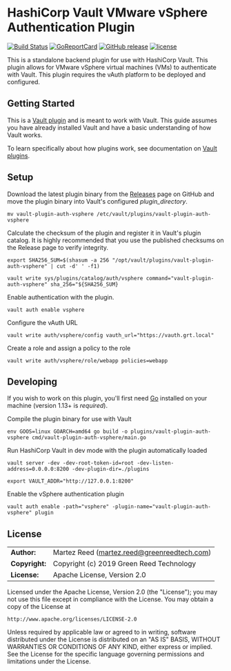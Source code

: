 HashiCorp Vault VMware vSphere Authentication Plugin
=======

[![Build Status](https://img.shields.io/travis/USFSEdiem/vault-plugin-auth-vsphere/master.svg)][travis]
[![GoReportCard][report-badge]][report]
[![GitHub release](https://img.shields.io/github/release/USFSEdiem/vault-plugin-auth-vsphere.svg)](https://github.com/USFSEdiem/vault-plugin-auth-vsphere/releases/)
[![license](https://img.shields.io/github/license/martezr/vault-plugin-auth-vsphere.svg)](https://github.com/martezr/vault-plugin-auth-vsphere/blob/master/LICENSE)

[travis]: https://travis-ci.org/USFSEdiem/vault-plugin-auth-vsphere

[report-badge]: https://goreportcard.com/badge/github.com/USFSEdiem/vault-plugin-auth-vsphere
[report]: https://goreportcard.com/report/github.com/USFSEdiem/vault-plugin-auth-vsphere

This is a standalone backend plugin for use with HashiCorp Vault. This plugin allows for VMware vSphere virtual machines (VMs) to authenticate with Vault. This plugin requires the vAuth platform to be deployed and configured.

## Getting Started

This is a [Vault plugin](https://www.vaultproject.io/docs/internals/plugins.html) and is meant to work with Vault. This guide assumes you have already installed Vault and have a basic understanding of how Vault works.

To learn specifically about how plugins work, see documentation on [Vault plugins](https://www.vaultproject.io/docs/internals/plugins.html).

## Setup

Download the latest plugin binary from the [Releases](https://github.com/martezr/vault-plugin-auth-vsphere/releases) page on GitHub and move the plugin binary into Vault's configured *plugin_directory*.

```
mv vault-plugin-auth-vsphere /etc/vault/plugins/vault-plugin-auth-vsphere
```

Calculate the checksum of the plugin and register it in Vault's plugin catalog. It is highly recommended that you use the published checksums on the Release page to verify integrity.

```
export SHA256_SUM=$(shasum -a 256 "/opt/vault/plugins/vault-plugin-auth-vsphere" | cut -d' ' -f1)
```

```
vault write sys/plugins/catalog/auth/vsphere command="vault-plugin-auth-vsphere" sha_256="${SHA256_SUM}
```

Enable authentication with the plugin.

```
vault auth enable vsphere
```

Configure the vAuth URL
```
vault write auth/vsphere/config vauth_url="https://vauth.grt.local"
```

Create a role and assign a policy to the role
```
vault write auth/vsphere/role/webapp policies=webapp

```

## Developing

If you wish to work on this plugin, you'll first need
[Go](https://www.golang.org) installed on your machine
(version 1.13+ is *required*).

Compile the plugin binary for use with Vault

```shell
env GOOS=linux GOARCH=amd64 go build -o plugins/vault-plugin-auth-vsphere cmd/vault-plugin-auth-vsphere/main.go
```

Run HashiCorp Vault in dev mode with the plugin automatically loaded

```shell
vault server -dev -dev-root-token-id=root -dev-listen-address=0.0.0.0:8200 -dev-plugin-dir=./plugins
```

```shell
export VAULT_ADDR="http://127.0.0.1:8200"
```

Enable the vSphere authentication plugin

```
vault auth enable -path="vsphere" -plugin-name="vault-plugin-auth-vsphere" plugin
```

## License

|                |                                                  |
| -------------- | ------------------------------------------------ |
| **Author:**    | Martez Reed (<martez.reed@greenreedtech.com>)    |
| **Copyright:** | Copyright (c) 2019 Green Reed Technology    |
| **License:**   | Apache License, Version 2.0                      |

Licensed under the Apache License, Version 2.0 (the "License");
you may not use this file except in compliance with the License.
You may obtain a copy of the License at

    http://www.apache.org/licenses/LICENSE-2.0

Unless required by applicable law or agreed to in writing, software
distributed under the License is distributed on an "AS IS" BASIS,
WITHOUT WARRANTIES OR CONDITIONS OF ANY KIND, either express or implied.
See the License for the specific language governing permissions and
limitations under the License.
